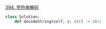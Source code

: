 [394. 字符串解码](https://leetcode-cn.com/problems/decode-string/)
```python
class Solution:
    def decodeString(self, s: str) -> str:
```